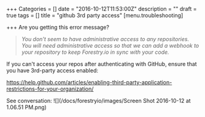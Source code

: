 +++
Categories = []
date = "2016-10-12T11:53:00Z"
description = ""
draft = true
tags = []
title = "github 3rd party access"
[menu.troubleshooting]

+++
Are you getting this error message? 

><i> You don't seem to have administrative access to any repositories. You will need administrative access so that we can add a webhook to your repository to keep Forestry.io in sync with your code.</i>

If you can't access your repos after authenticating with GitHub, ensure that you have 3rd-party access enabled:

https://help.github.com/articles/enabling-third-party-application-restrictions-for-your-organization/

See conversation:
![](/docs/forestryio/images/Screen Shot 2016-10-12 at 1.06.51 PM.png)
